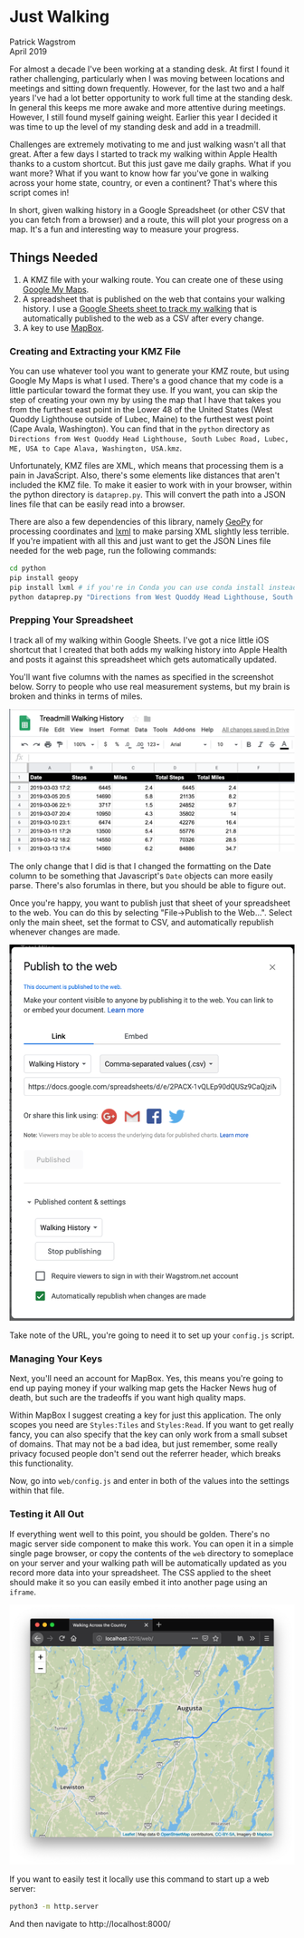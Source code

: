Just Walking
============

Patrick Wagstrom<br/>
April 2019

For almost a decade I've been working at a standing desk. At first I found it rather challenging, particularly when I was moving between locations and meetings and sitting down frequently. However, for the last two and a half years I've had a lot better opportunity to work full time at the standing desk. In general this keeps me more awake and more attentive during meetings. However, I still found myself gaining weight. Earlier this year I decided it was time to up the level of my standing desk and add in a treadmill.

Challenges are extremely motivating to me and just walking wasn't all that great. After a few days I started to track my walking within Apple Health thanks to a custom shortcut. But this just gave me daily graphs. What if you want more? What if you want to know how far you've gone in walking across your home state, country, or even a continent? That's where this script comes in!

In short, given walking history in a Google Spreadsheet (or other CSV that you
can fetch from a browser) and a route, this will plot your progress on a map. It's a fun and interesting way to measure your progress.

Things Needed
-------------

1. A KMZ file with your walking route. You can create one of these using [Google My Maps](google-my-maps).
2. A spreadsheet that is published on the web that contains your walking history. I use a [Google Sheets sheet to track my walking](google-sheet-walking) that is automatically published to the web as a CSV after every change.
3. A key to use [MapBox](mapbox).

### Creating and Extracting your KMZ File

You can use whatever tool you want to generate your KMZ route, but using Google My Maps is what I used. There's a good chance that my code is a little particular toward the format they use. If you want, you can skip the step of creating your own my by using the map that I have that takes you from the furthest east point in the Lower 48 of the United States (West Quoddy Lighthouse outside of Lubec, Maine) to the furthest west point (Cape Avala, Washington). You can find that in the `python` directory as `Directions from West Quoddy Head Lighthouse, South Lubec Road, Lubec, ME, USA to Cape Alava, Washington, USA.kmz`.

Unfortunately, KMZ files are XML, which means that processing them is a pain in JavaScript. Also, there's some elements like distances that aren't included the KMZ file. To make it easier to work with in your browser, within the python directory is `dataprep.py`. This will convert the path into a JSON lines file that can be easily read into a browser.

There are also a few dependencies of this library, namely [GeoPy](geopy) for processing coordinates and [lxml](lxml) to make parsing XML slightly less terrible. If you're impatient with all this and just want to get the JSON Lines file needed for the web page, run the following commands:

```bash
cd python
pip install geopy
pip install lxml # if you're in Conda you can use conda install instead
python dataprep.py "Directions from West Quoddy Head Lighthouse, South Lubec Road, Lubec, ME, USA to Cape Alava, Washington, USA.kmz" ../web/walkingPath.jsonl
```

### Prepping Your Spreadsheet

I track all of my walking within Google Sheets. I've got a nice little iOS shortcut that I created that both adds my walking history into Apple Health and posts it against this spreadsheet which gets automatically updated.

You'll want five columns with the names as specified in the screenshot below. Sorry to people who use real measurement systems, but my brain is broken and thinks in terms of miles.

![Spreadsheet Screenshot](docs/TreadmillWalkingHistorySheet.png "My Treadmill Spreadsheet")

The only change that I did is that I changed the formatting on the Date column to be something that Javascript's `Date` objects can more easily parse. There's also forumlas in there, but you should be able to figure out.

Once you're happy, you want to publish just that sheet of your spreadsheet to the web. You can do this by selecting "File->Publish to the Web...". Select only the main sheet, set the format to CSV, and automatically republish whenever changes are made.

![Setting up Google Sheets publishing](docs/GoogleSheetsPublishToTheWeb.png "Publish to the Web")

Take note of the URL, you're going to need it to set up your `config.js` script.

### Managing Your Keys

Next, you'll need an account for MapBox. Yes, this means you're going to end up paying money if your walking map gets the Hacker News hug of death, but such are the tradeoffs if you want high quality maps.

Within MapBox I suggest creating a key for just this application. The only scopes you need are `Styles:Tiles` and `Styles:Read`. If you want to get really fancy, you can also specify that the key can only work from a small subset of domains. That may not be a bad idea, but just remember, some really privacy focused people don't send out the referrer header, which breaks this functionality.

Now, go into `web/config.js` and enter in both of the values into the settings within that file.

### Testing it All Out

If everything went well to this point, you should be golden. There's no magic server side component to make this work. You can open it in a simple single page browser, or copy the contents of the `web` directory to someplace on your server and your walking path will be automatically updated as you record more data into your spreadsheet. The CSS applied to the sheet should make it so you can easily embed it into another page using an `iframe`.

![Sample Walking Map](docs/MapSample.png "My Walking History")

If you want to easily test it locally use this command to start up a web server:

```bash
python3 -m http.server
```

And then navigate to http://localhost:8000/

[google-my-maps]: https://www.google.com/maps/d/u/0/
[mapbox]: https://www.mapbox.com/
[google-sheet-walking]: https://docs.google.com/spreadsheets/d/e/2PACX-1vQLEp90dQUSz9CaQjziMQ60UKZZVXfc2QlbrIEn7qJrgKalO9IiY_OfZiITEGECU_c0RdvnEjgraGiC/pubhtml?gid=0&single=true
[geopy]: https://github.com/geopy/geopy
[lxml]: https://lxml.de/tutorial.html